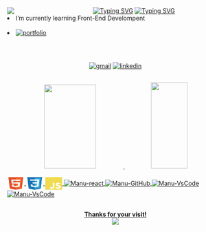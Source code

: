 <img align="left" src="https://media.giphy.com/media/v1.Y2lkPTc5MGI3NjExMHNkYTEwbmM1OGM0ODNxbDl1aXZsbTA1dDBtOTU2MmI0Ym93d3duNiZlcD12MV9pbnRlcm5hbF9naWZfYnlfaWQmY3Q9cw/fC99f5FgsEkkB3IObR/giphy.gif" width="200px">
<div>
<a href="https://git.io/typing-svg"><img src="https://readme-typing-svg.demolab.com?font=Fira+Code&pause=1000&color=81CEFF&width=435&lines=Hello+World" alt="Typing SVG" /></a>
<a href="https://git.io/typing-svg"><img src="https://readme-typing-svg.demolab.com?font=Fira+Code&pause=1000&color=81CEFF&width=435&lines=My+name+is+Lucas+Passeti" alt="Typing SVG" /></a>
</div
  
- I’m currently learning Front-End Develompent
 <br> <br>
- <a href="https://github.com/lucaspasseti?tab=repositories"> ![portfolio](https://img.shields.io/badge/my_repositories-000?style=for-the-badge&logo=ko-fi&logoColor=87cefa) </a>
##
  
<br><div  align="center"> 
  <a href = "mailto:lucaspasseti10@gmail.com"><img width="64" height="64" src="https://img.icons8.com/glyph-neue/64/81ceff/gmail.png" alt="gmail"/></a>
  <a href="https://www.linkedin.com/in/lucas-passeti-a6597a237/" target="_blank"><img width="64" height="64" src="https://img.icons8.com/glyph-neue/64/81ceff/linkedin.png" alt="linkedin"/></a> 
</div>

## 

<div align="center">
  <a href="https://github.com/lucaspasseti">
  <img width="49%" height="195px" src="https://github-readme-stats.vercel.app/api?username=lucaspasseti&show_icons=true&theme=dracula&include_all_commits=true&count_private=true"/>
  <img width="41%" height="200px" src="https://github-readme-stats.vercel.app/api/top-langs/?username=lucaspasseti&layout=compact&langs_count=16&theme=dracula"/>
</div>
  
<div aling="center" ><br>
  <img align="center" alt="Manu-HTML" height="30" width="40" src="https://raw.githubusercontent.com/devicons/devicon/master/icons/html5/html5-original.svg">
  <img align="center" alt="Manu-CSS" height="30" width="40" src="https://raw.githubusercontent.com/devicons/devicon/master/icons/css3/css3-original.svg">
  <img align="center" alt="Manu-Js" height="30" width="40" src="https://raw.githubusercontent.com/devicons/devicon/master/icons/javascript/javascript-plain.svg">
  <img align="center" alt="Manu-react" height="60" width="35"src="https://icongr.am/devicon/react-original.svg?size=128&color=000000" />
  <img align="center" alt="Manu-GitHub" height="40" width="40"src="https://img.icons8.com/fluency/512/github.png" />
  <img align="center" alt="Manu-VsCode " height="30" width="40"src="https://cdn.jsdelivr.net/gh/devicons/devicon/icons/vscode/vscode-original.svg" />
  <img align="center" alt="Manu-VsCode " width="65" height="65" src="https://img.icons8.com/color/65/nodejs.png" alt="nodejs" />
 
</div>

##

<div align = "center">
   <b>Thanks for your visit!</b></br>
   <img width="180px"src="https://media1.giphy.com/media/XgH0beW46tK3HDn5hP/giphy.gif?cid=790b76115f388660b104c6b93ceb3ff17e684f30381f0c7e&rid=giphy.gif&ct=s">
</div>
